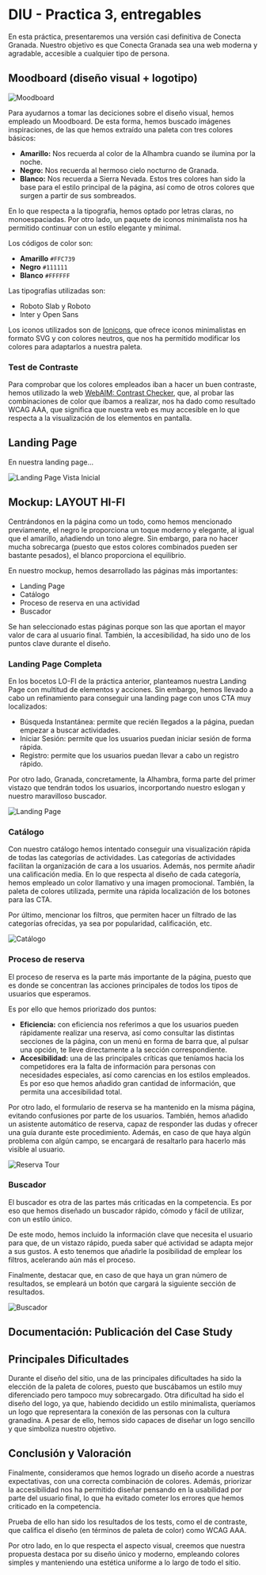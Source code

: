 # DIU - Practica 3, entregables

En esta práctica, presentaremos una versión casi definitiva de Conecta Granada. Nuestro objetivo es que Conecta Granada sea una web moderna y agradable, accesible a cualquier tipo de persona.

## Moodboard (diseño visual + logotipo)   

<img align="center" src="./Moodboard.png" alt="Moodboard"/>

Para ayudarnos a tomar las deciciones sobre el diseño visual, hemos empleado un Moodboard. De esta forma, hemos buscado imágenes inspiraciones, de las que hemos extraído una paleta con tres colores básicos:
- **Amarillo:** Nos recuerda al color de la Alhambra cuando se ilumina por la noche.
- **Negro:** Nos recuerda al hermoso cielo nocturno de Granada.
- **Blanco:** Nos recuerda a Sierra Nevada.
Estos tres colores han sido la base para el estilo principal de la página, así como de otros colores que surgen a partir de sus sombreados.

En lo que respecta a la tipografía, hemos optado por letras claras, no monoespaciadas. Por otro lado, un paquete de iconos minimalista nos ha permitido continuar con un estilo elegante y minimal.

Los códigos de color son:
- **Amarillo** `#FFC739`
- **Negro** `#111111`
- **Blanco** `#FFFFFF`

Las tipografías utilizadas son:
- Roboto Slab y Roboto
- Inter y Open Sans

Los iconos utilizados son de [Ionicons](https://ionicons.com/), que ofrece iconos minimalistas en formato SVG y con colores neutros, que nos ha permitido modificar los colores para adaptarlos a nuestra paleta.

### Test de Contraste
Para comprobar que los colores empleados iban a hacer un buen contraste, hemos utilizado la web [WebAIM: Contrast Checker](https://webaim.org/resources/contrastchecker/), que, al probar las combinaciones de color que íbamos a realizar, nos ha dado como resultado WCAG AAA, que significa que nuestra web es muy accesible en lo que respecta a la visualización de los elementos en pantalla.

## Landing Page

En nuestra landing page...

<img align="center" src="./LandingCorta.png" alt="Landing Page Vista Inicial"/>

## Mockup: LAYOUT HI-FI

Centrándonos en la página como un todo, como hemos mencionado previamente, el negro le proporciona un toque moderno y elegante, al igual que el amarillo, añadiendo un tono alegre.
Sin embargo, para no hacer mucha sobrecarga (puesto que estos colores combinados pueden ser bastante pesados), el blanco proporciona el equilibrio.

En nuestro mockup, hemos desarrollado las páginas más importantes:
- Landing Page
- Catálogo
- Proceso de reserva en una actividad
- Buscador

Se han seleccionado estas páginas porque son las que aportan el mayor valor de cara al usuario final. También, la accesibilidad, ha sido uno de los puntos clave durante el diseño.

### Landing Page Completa
En los bocetos LO-FI de la práctica anterior, planteamos nuestra Landing Page con multitud de elementos y acciones. Sin embargo, hemos llevado a cabo un refinamiento para conseguir una landing page con unos CTA muy localizados:
- Búsqueda Instantánea: permite que recién llegados a la página, puedan empezar a buscar actividades.
- Iniciar Sesión: permite que los usuarios puedan iniciar sesión de forma rápida.
- Registro: permite que los usuarios puedan llevar a cabo un registro rápido.

Por otro lado, Granada, concretamente, la Alhambra, forma parte del primer vistazo que tendrán todos los usuarios, incorportando nuestro eslogan y nuestro maravilloso buscador.

<img align="center" src="./Landing.png" alt="Landing Page"/>

### Catálogo
Con nuestro catálogo hemos intentado conseguir una visualización rápida de todas las categorías de actividades. Las categorías de actividades facilitan la organización de cara a los usuarios. Además, nos permite añadir una calificación media. 
En lo que respecta al diseño de cada categoría, hemos empleado un color llamativo y una imagen promocional. También, la paleta de colores utilizada, permite una rápida localización de los botones para las CTA.

Por último, mencionar los filtros, que permiten hacer un filtrado de las categorías ofrecidas, ya sea por popularidad, calificación, etc.

<img align="center" src="./Catalogo.png" alt="Catálogo"/>

### Proceso de reserva

El proceso de reserva es la parte más importante de la página, puesto que es donde se concentran las acciones principales de todos los tipos de usuarios que esperamos.

Es por ello que hemos priorizado dos puntos:
- **Eficiencia:** con eficiencia nos referimos a que los usuarios pueden rápidamente realizar una reserva, así como consultar las distintas secciones de la página, con un menú en forma de barra que, al pulsar una opción, te lleve directamente a la sección correspondiente.
- **Accesibilidad:** una de las principales críticas que teníamos hacia los competidores era la falta de información para personas con necesidades especiales, así como carencias en los estilos empleados. Es por eso que hemos añadido gran cantidad de información, que permita una accesibilidad total.

Por otro lado, el formulario de reserva se ha mantenido en la misma página, evitando confusiones por parte de los usuarios. También, hemos añadido un asistente automático de reserva, capaz de responder las dudas y ofrecer una guía durante este procedimiento. Además, en caso de que haya algún problema con algún campo, se encargará de resaltarlo para hacerlo más visible al usuario.

<img align="center" src="./Tour.png" alt="Reserva Tour"/>

### Buscador

El buscador es otra de las partes más criticadas en la competencia. Es por eso que hemos diseñado un buscador rápido, cómodo y fácil de utilizar, con un estilo único.

De este modo, hemos incluido la información clave que necesita el usuario para que, de un vistazo rápido, pueda saber qué actividad se adapta mejor a sus gustos. A esto tenemos que añadirle la posibilidad de emplear los filtros, acelerando aún más el proceso.

Finalmente, destacar que, en caso de que haya un gran número de resultados, se empleará un botón que cargará la siguiente sección de resultados.

<img align="center" src="./Buscador.png" alt="Buscador"/>


## Documentación: Publicación del Case Study


## Principales Dificultades

Durante el diseño del sitio, una de las principales dificultades ha sido la elección de la paleta de colores, puesto que buscábamos un estilo muy diferenciado pero tampoco muy sobrecargado.
Otra dificultad ha sido el diseño del logo, ya que, habiendo decidido un estilo minimalista, queríamos un logo que representara la conexión de las personas con la cultura granadina. A pesar de ello, hemos sido capaces de diseñar un logo sencillo y que simboliza nuestro objetivo.

## Conclusión y Valoración

Finalmente, consideramos que hemos logrado un diseño acorde a nuestras expectativas, con una correcta combinación de colores. Además, priorizar la accesibilidad nos ha permitido diseñar pensando en la usabilidad por parte del usuario final, lo que ha evitado cometer los errores que hemos criticado en la competencia.

Prueba de ello han sido los resultados de los tests, como el de contraste, que califica el diseño (en términos de paleta de color) como WCAG AAA.

Por otro lado, en lo que respecta el aspecto visual, creemos que nuestra propuesta destaca por su diseño único y moderno, empleando colores simples y manteniendo una estética uniforme a lo largo de todo el sitio.

